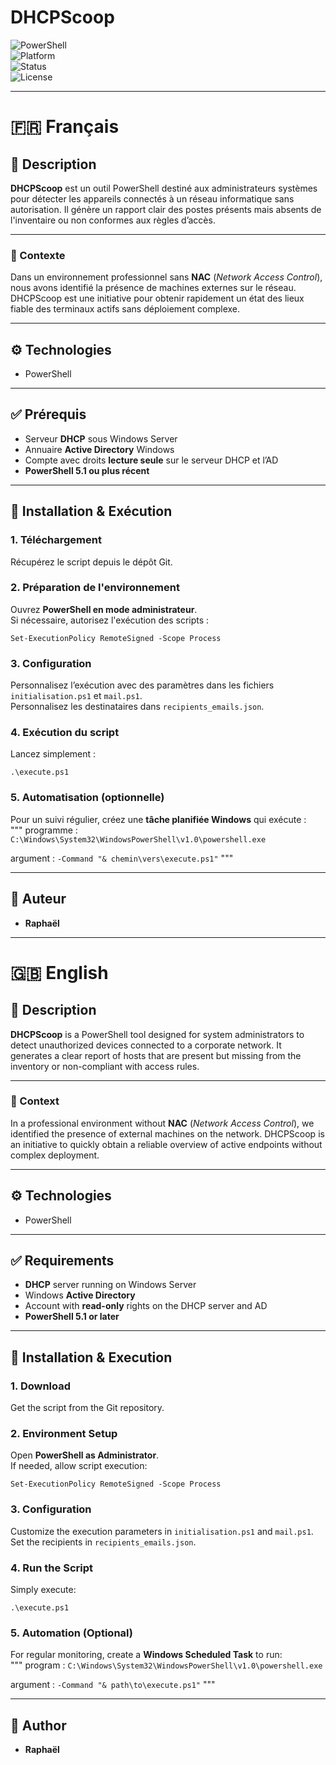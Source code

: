 # DHCPScoop

![PowerShell](https://img.shields.io/badge/PowerShell-0078d7?style=for-the-badge&logo=powershell&logoColor=white)  
![Platform](https://img.shields.io/badge/Platform-Windows%20Server-blue?style=for-the-badge)  
![Status](https://img.shields.io/badge/Status-Active-success?style=for-the-badge)  
![License](https://img.shields.io/badge/License-Private-lightgrey?style=for-the-badge)

---

# 🇫🇷 Français

## 📌 Description

**DHCPScoop** est un outil PowerShell destiné aux administrateurs systèmes pour détecter les appareils connectés à un réseau informatique sans autorisation. Il génère un rapport clair des postes présents mais absents de l'inventaire ou non conformes aux règles d’accès.

---

### 🎯 Contexte

Dans un environnement professionnel sans **NAC** (*Network Access Control*), nous avons identifié la présence de machines externes sur le réseau. DHCPScoop est une initiative pour obtenir rapidement un état des lieux fiable des terminaux actifs sans déploiement complexe.

---

## ⚙️ Technologies

- PowerShell

---

## ✅ Prérequis

- Serveur **DHCP** sous Windows Server  
- Annuaire **Active Directory** Windows  
- Compte avec droits **lecture seule** sur le serveur DHCP et l’AD  
- **PowerShell 5.1 ou plus récent**

---

## 🚀 Installation & Exécution

### 1. Téléchargement
Récupérez le script depuis le dépôt Git.  

### 2. Préparation de l'environnement
Ouvrez **PowerShell en mode administrateur**.  
Si nécessaire, autorisez l'exécution des scripts :  
```
Set-ExecutionPolicy RemoteSigned -Scope Process
```

### 3. Configuration
Personnalisez l’exécution avec des paramètres dans les fichiers `initialisation.ps1` et `mail.ps1`.  
Personnalisez les destinataires dans `recipients_emails.json`.

### 4. Exécution du script
Lancez simplement :  
```
.\execute.ps1
```

### 5. Automatisation (optionnelle)
Pour un suivi régulier, créez une **tâche planifiée Windows** qui exécute :  
"""
programme : `C:\Windows\System32\WindowsPowerShell\v1.0\powershell.exe`

argument : `-Command "& chemin\vers\execute.ps1"`
"""

---

## 👤 Auteur

- **Raphaël**

---

# 🇬🇧 English

## 📌 Description

**DHCPScoop** is a PowerShell tool designed for system administrators to detect unauthorized devices connected to a corporate network. It generates a clear report of hosts that are present but missing from the inventory or non-compliant with access rules.

---

### 🎯 Context

In a professional environment without **NAC** (*Network Access Control*), we identified the presence of external machines on the network. DHCPScoop is an initiative to quickly obtain a reliable overview of active endpoints without complex deployment.

---

## ⚙️ Technologies

- PowerShell

---

## ✅ Requirements

- **DHCP** server running on Windows Server  
- Windows **Active Directory**  
- Account with **read-only** rights on the DHCP server and AD  
- **PowerShell 5.1 or later**

---

## 🚀 Installation & Execution

### 1. Download
Get the script from the Git repository.  

### 2. Environment Setup
Open **PowerShell as Administrator**.  
If needed, allow script execution:  
```
Set-ExecutionPolicy RemoteSigned -Scope Process
```

### 3. Configuration
Customize the execution parameters in `initialisation.ps1` and `mail.ps1`.  
Set the recipients in `recipients_emails.json`.

### 4. Run the Script
Simply execute:  
```
.\execute.ps1
```

### 5. Automation (Optional)
For regular monitoring, create a **Windows Scheduled Task** to run:  
"""
program : `C:\Windows\System32\WindowsPowerShell\v1.0\powershell.exe`

argument : `-Command "& path\to\execute.ps1"`
"""

---

## 👤 Author

- **Raphaël**

